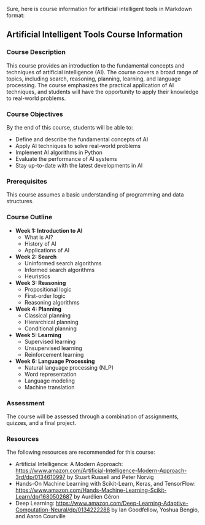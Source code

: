 Sure, here is course information for artificial intelligent tools in Markdown format:

## Artificial Intelligent Tools Course Information

### Course Description

This course provides an introduction to the fundamental concepts and techniques of artificial intelligence (AI). The course covers a broad range of topics, including search, reasoning, planning, learning, and language processing. The course emphasizes the practical application of AI techniques, and students will have the opportunity to apply their knowledge to real-world problems.

### Course Objectives

By the end of this course, students will be able to:

* Define and describe the fundamental concepts of AI
* Apply AI techniques to solve real-world problems
* Implement AI algorithms in Python
* Evaluate the performance of AI systems
* Stay up-to-date with the latest developments in AI

### Prerequisites

This course assumes a basic understanding of programming and data structures.

### Course Outline

* **Week 1: Introduction to AI**
    * What is AI?
    * History of AI
    * Applications of AI
* **Week 2: Search**
    * Uninformed search algorithms
    * Informed search algorithms
    * Heuristics
* **Week 3: Reasoning**
    * Propositional logic
    * First-order logic
    * Reasoning algorithms
* **Week 4: Planning**
    * Classical planning
    * Hierarchical planning
    * Conditional planning
* **Week 5: Learning**
    * Supervised learning
    * Unsupervised learning
    * Reinforcement learning
* **Week 6: Language Processing**
    * Natural language processing (NLP)
    * Word representation
    * Language modeling
    * Machine translation

### Assessment

The course will be assessed through a combination of assignments, quizzes, and a final project.

### Resources

The following resources are recommended for this course:

* Artificial Intelligence: A Modern Approach: https://www.amazon.com/Artificial-Intelligence-Modern-Approach-3rd/dp/0134610997 by Stuart Russell and Peter Norvig
* Hands-On Machine Learning with Scikit-Learn, Keras, and TensorFlow: https://www.amazon.com/Hands-Machine-Learning-Scikit-Learn/dp/1680502687 by Aurélien Géron
* Deep Learning: https://www.amazon.com/Deep-Learning-Adaptive-Computation-Neural/dp/0134222288 by Ian Goodfellow, Yoshua Bengio, and Aaron Courville
